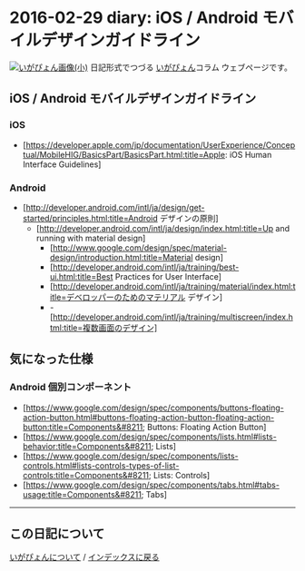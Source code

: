 2016-02-29 diary: iOS / Android モバイルデザインガイドライン
=====================================================================================================
[![いがぴょん画像(小)](https://igapyon.github.io/diary/images/iga200306s.jpg "いがぴょん")](https://igapyon.github.io/diary/memo/memoigapyon.html) 日記形式でつづる [いがぴょん](https://igapyon.github.io/diary/memo/memoigapyon.html)コラム ウェブページです。

## iOS / Android モバイルデザインガイドライン


### iOS


* [https://developer.apple.com/jp/documentation/UserExperience/Conceptual/MobileHIG/BasicsPart/BasicsPart.html:title=Apple: iOS Human Interface Guidelines]


### Android


* [http://developer.android.com/intl/ja/design/get-started/principles.html:title=Android デザインの原則]
  * [http://developer.android.com/intl/ja/design/index.html:title=Up and running with material design]
    * [http://www.google.com/design/spec/material-design/introduction.html:title=Material design]
    * [http://developer.android.com/intl/ja/training/best-ui.html:title=Best Practices for User Interface]
    * [http://developer.android.com/intl/ja/training/material/index.html:title=デベロッパーのためのマテリアル デザイン]
    * -[http://developer.android.com/intl/ja/training/multiscreen/index.html:title=複数画面のデザイン]
    

## 気になった仕様


### Android 個別コンポーネント


* [https://www.google.com/design/spec/components/buttons-floating-action-button.html#buttons-floating-action-button-floating-action-button:title=Components&#8211; Buttons: Floating Action Button]
* [https://www.google.com/design/spec/components/lists.html#lists-behavior:title=Components&#8211; Lists]
* [https://www.google.com/design/spec/components/lists-controls.html#lists-controls-types-of-list-controls:title=Components&#8211; Lists: Controls]
* [https://www.google.com/design/spec/components/tabs.html#tabs-usage:title=Components&#8211; Tabs]



----------------------------------------------------------------------------------------------------

## この日記について
[いがぴょんについて](http://www.igapyon.jp/igapyon/diary/memo/memoigapyon.html) / [インデックスに戻る](https://igapyon.github.io/diary/idxall.html)
